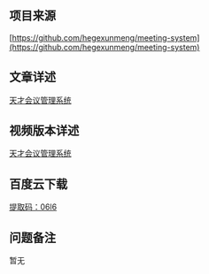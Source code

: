 ## 项目来源
[https://github.com/hegexunmeng/meeting-system](https://github.com/hegexunmeng/meeting-system)
## 文章详述
[天才会议管理系统](../detail/JSP+Servlet+JDBC+Mysql实现的天才会议管理系统.md)
## 视频版本详述
[天才会议管理系统](https://zhuanlan.zhihu.com/p/117545363)
## 百度云下载
[提取码：06l6](https://pan.baidu.com/s/1oEd5xkCjgZQ7ZC_baiQhRQ)
## 问题备注
暂无